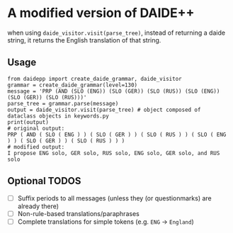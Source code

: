 # A modified version of DAIDE++
when using `daide_visitor.visit(parse_tree)`, instead of returning a daide string, it returns the English translation of that string.

## Usage

```python3
from daidepp import create_daide_grammar, daide_visitor
grammar = create_daide_grammar(level=130)
message = 'PRP (AND (SLO (ENG)) (SLO (GER)) (SLO (RUS)) (SLO (ENG)) (SLO (GER)) (SLO (RUS)))'
parse_tree = grammar.parse(message)
output = daide_visitor.visit(parse_tree) # object composed of dataclass objects in keywords.py
print(output)
# original output: 
PRP ( AND ( SLO ( ENG ) ) ( SLO ( GER ) ) ( SLO ( RUS ) ) ( SLO ( ENG ) ) ( SLO ( GER ) ) ( SLO ( RUS ) ) )
# modified output:
I propose ENG solo, GER solo, RUS solo, ENG solo, GER solo, and RUS solo  
```

## Optional TODOS
- [ ] Suffix periods to all messages (unless they (or questionmarks) are already there)
- [ ] Non-rule-based translations/paraphrases
- [ ] Complete translations for simple tokens (e.g. `ENG` -> `England`)